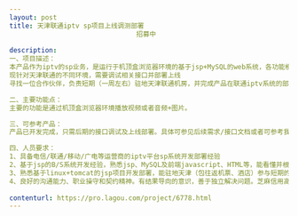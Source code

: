 ```yaml
---                
layout: post       
title: 天津联通iptv sp项目上线调测部署
                                招募中
           
description: 
一、项目描述：
本产品作为iptv的sp业务，是运行于机顶盒浏览器环境的基于jsp+MySQL的web系统，各功能模块已开发完成，并成功在贵州上线。
现针对天津联通的不同环境，需要调试相关接口并部署上线
寻找一位合作伙伴，负责短期（一周左右）驻地天津联通机房，并完成产品在联通iptv系统的部署。

二、主要功能点：
主要的功能是通过机顶盒浏览器环境播放视频或者音频+图片。

三、可参考产品：
产品已开发完成，只需后期的接口调试及上线部署。具体可参见后续需求/接口文档或者可参考我司官网介绍： http://www.imeihuan.com

四、人员要求：
1、具备电信/联通/移动/广电等运营商的iptv平台sp系统开发部署经验
2、基于jsp的B/S系统开发经验，熟悉jsp、MySQL及前端javascript、HTML等，能看懂并根据需求实现相关逻辑。
3、熟悉基于linux+tomcat的jsp项目开发部署，能驻地天津（包往返机票、酒店）参与短期的开发调试上线部署。
4、良好的沟通能力、职业操守和契约精神。有结果导向的意识，善于独立解决问题。芝麻信用高分者或有其他信用证明者优先。
     
contenturl: https://pro.lagou.com/project/6778.html      
---                 
```

